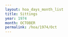 ```yaml
---
layout: hoa_days_month_list
title: Sittings
year: 1974
month: OCTOBER
permalink: /hoa/1974/Oct
---
```

